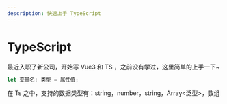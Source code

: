 ```yaml
---
description: 快速上手 TypeScript
---
```


# TypeScript

最近入职了新公司，开始写 Vue3 和 TS ，之前没有学过，这里简单的上手一下~

```ts
let 变量名: 类型 = 属性值;
```

在 Ts 之中，支持的数据类型有：string，number，string，Array<泛型>，数组